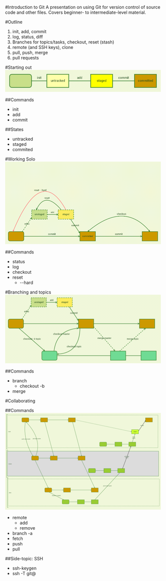 #Introduction to Git
A presentation on using Git for version control of source code and other files. Covers beginner- to intermediate-level material.

#Outline

1. init, add, commit
2. log, status, diff
3. Branches for topics/tasks, checkout, reset (stash)
4. remote (and SSH keys), clone
5. pull, push, merge
6. pull requests

#Starting out
![states and commands](git_init.png)

##Commands
- init
- add
- commit

##States

- untracked
- staged
- commited

#Working Solo
![seeing history](git_single_user.png)

##Commands
- status
- log
- checkout
- reset
  - --hard

#Branching and topics
![tasks and topics](git_branch.png)

##Commands

- branch
  - checkout -b
- merge

#Collaborating

##Commands
![remotes and origin](git_remote.png)

- remote
  - add
  - remove
- branch -a
- fetch
- push
- pull

##Side-topic: SSH

- ssh-keygen
- ssh -T git@<server>
